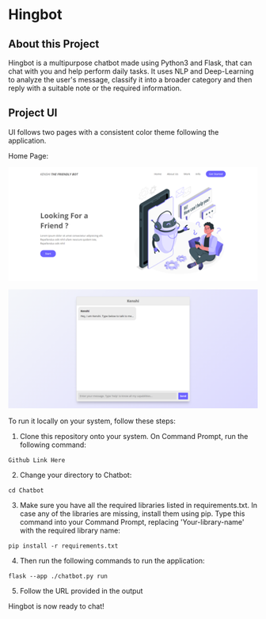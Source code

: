 # Hingbot

## About this Project
Hingbot is a multipurpose chatbot made using Python3 and Flask, that can chat with you and help perform daily tasks. It uses NLP and Deep-Learning to analyze the user's message, classify it into a broader category and then reply with a suitable note or the required information.

## Project UI

UI follows two pages with a consistent color theme following the application.

Home Page:

![image](UI\main_screen.PNG)

![image](UI\chat_screen.PNG)

To run it locally on your system, follow these steps:
1. Clone this repository onto your system. On Command Prompt, run the following command:

```
Github Link Here
```
2. Change your directory to Chatbot:
```
cd Chatbot
```
3. Make sure you have all the required libraries listed in requirements.txt. In case any of the libraries are missing, install them using pip. Type this command into your Command Prompt, replacing 'Your-library-name' with the required library name:
```
pip install -r requirements.txt
```
4. Then run the following commands to run the application:
```
flask --app ./chatbot.py run
```

5. Follow the URL provided in the output

Hingbot is now ready to chat!
